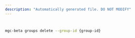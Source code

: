```yaml
---
description: "Automatically generated file. DO NOT MODIFY"
---
```


```bash


mgc-beta groups delete --group-id {group-id}

```